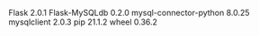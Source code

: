 Flask                  2.0.1
Flask-MySQLdb          0.2.0
mysql-connector-python 8.0.25
mysqlclient            2.0.3
pip                    21.1.2
wheel                  0.36.2
